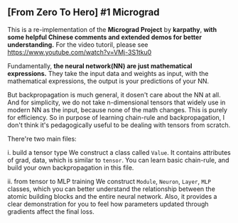 
## [From Zero To Hero] #1 Micrograd 

This is a  re-implementation of the **Micrograd Project** by **karpathy**, **with some helpful Chinese comments and extended demos for better understanding.** For the video tutoril, please see https://www.youtube.com/watch?v=VMj-3S1tku0

Fundamentally, **the neural network(NN) are just mathematical expressions.** They take the input data and weights as input, with the mathematical expressions, the output is your predictions of your NN.

But backpropagation is much general, it dosen't care about the NN at all. And for simplicity, we do not take n-dimensional tensors that widely use in modern NN as the input, because none of the math changes. This is purely for efficiency. So in purpose of learning chain-rule and backpropagation, I don't think it's pedagogically useful to be dealing with tensors from scratch.

There're two main files:

i. build a tensor type
We construct a class called `Value`. It contains attributes of grad, data, which is similar to `tensor`. You can learn basic chain-rule, and build your own backpropagation in this file. 

ii. from tensor to MLP training
We construct `Module`, `Neuron`, `Layer`, `MLP` classes, which you can better understand the relationship between the atomic building blocks and the entire neural network. Also, it provides a clear demonstration for you to feel how parameters updated through gradients affect the final loss.
